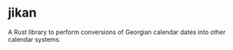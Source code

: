 # jikan
A Rust library to perform conversions of Georgian calendar dates into other calendar systems.
